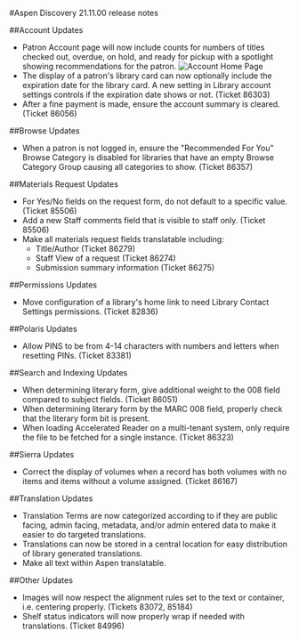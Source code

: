 #Aspen Discovery 21.11.00 release notes

##Account Updates
- Patron Account page will now include counts for numbers of titles checked out, overdue, on hold, and ready for pickup with a spotlight showing recommendations for the patron. 
  ![Account Home Page](/release_notes/images/21_11_00_account_home.png)
- The display of a patron's library card can now optionally include the expiration date for the library card. A new setting in Library account settings controls if the expiration date shows or not.  (Ticket 86303)   
- After a fine payment is made, ensure the account summary is cleared. (Ticket 86056)

##Browse Updates
- When a patron is not logged in, ensure the "Recommended For You" Browse Category is disabled for libraries that have an empty Browse Category Group causing all categories to show. (Ticket 86357)

##Materials Request Updates
- For Yes/No fields on the request form, do not default to a specific value. (Ticket 85506)
- Add a new Staff comments field that is visible to staff only. (Ticket 85506)
- Make all materials request fields translatable including:
  - Title/Author (Ticket 86279)
  - Staff View of a request (Ticket 86274)
  - Submission summary information (Ticket 86275)

##Permissions Updates
- Move configuration of a library's home link to need Library Contact Settings permissions. (Ticket 82836)

##Polaris Updates
- Allow PINS to be from 4-14 characters with numbers and letters when resetting PINs. (Ticket 83381)

##Search and Indexing Updates
- When determining literary form, give additional weight to the 008 field compared to subject fields. (Ticket 86051)
- When determining literary form by the MARC 008 field, properly check that the literary form bit is present.
- When loading Accelerated Reader on a multi-tenant system, only require the file to be fetched for a single instance. (Ticket 86323)

##Sierra Updates
- Correct the display of volumes when a record has both volumes with no items and items without a volume assigned. (Ticket 86167)

##Translation Updates
- Translation Terms are now categorized according to if they are public facing, admin facing, metadata, and/or admin entered data to make it easier to do targeted translations. 
- Translations can now be stored in a central location for easy distribution of library generated translations. 
- Make all text within Aspen translatable. 

##Other Updates
- Images will now respect the alignment rules set to the text or container, i.e. centering properly. (Tickets 83072, 85184)
- Shelf status indicators will now properly wrap if needed with translations. (Ticket 84996)